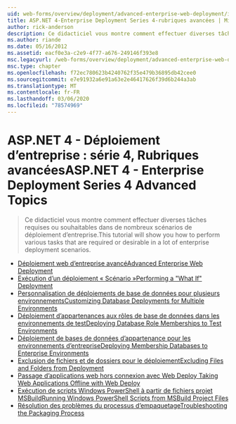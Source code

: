 ```yaml
---
uid: web-forms/overview/deployment/advanced-enterprise-web-deployment/index
title: ASP.NET 4-Enterprise Deployment Series 4-rubriques avancées | Microsoft Docs
author: rick-anderson
description: Ce didacticiel vous montre comment effectuer diverses tâches requises ou souhaitables dans de nombreux scénarios de déploiement d’entreprise.
ms.author: riande
ms.date: 05/16/2012
ms.assetid: eacf0e3a-c2e9-4f77-a676-249146f393e8
msc.legacyurl: /web-forms/overview/deployment/advanced-enterprise-web-deployment
msc.type: chapter
ms.openlocfilehash: f72ec780623b4240762f35e479b36895db42cee0
ms.sourcegitcommit: e7e91932a6e91a63e2e46417626f39d6b244a3ab
ms.translationtype: MT
ms.contentlocale: fr-FR
ms.lasthandoff: 03/06/2020
ms.locfileid: "78574969"
---
```

# <a name="aspnet-4---enterprise-deployment-series-4-advanced-topics"></a><span data-ttu-id="7bd52-103">ASP.NET 4 - Déploiement d’entreprise : série 4, Rubriques avancées</span><span class="sxs-lookup"><span data-stu-id="7bd52-103">ASP.NET 4 - Enterprise Deployment Series 4 Advanced Topics</span></span>

> <span data-ttu-id="7bd52-104">Ce didacticiel vous montre comment effectuer diverses tâches requises ou souhaitables dans de nombreux scénarios de déploiement d’entreprise.</span><span class="sxs-lookup"><span data-stu-id="7bd52-104">This tutorial will show you how to perform various tasks that are required or desirable in a lot of enterprise deployment scenarios.</span></span>

- [<span data-ttu-id="7bd52-105">Déploiement web d’entreprise avancé</span><span class="sxs-lookup"><span data-stu-id="7bd52-105">Advanced Enterprise Web Deployment</span></span>](advanced-enterprise-web-deployment.md)
- [<span data-ttu-id="7bd52-106">Exécution d’un déploiement « Scénario »</span><span class="sxs-lookup"><span data-stu-id="7bd52-106">Performing a "What If" Deployment</span></span>](performing-a-what-if-deployment.md)
- [<span data-ttu-id="7bd52-107">Personnalisation de déploiements de base de données pour plusieurs environnements</span><span class="sxs-lookup"><span data-stu-id="7bd52-107">Customizing Database Deployments for Multiple Environments</span></span>](customizing-database-deployments-for-multiple-environments.md)
- [<span data-ttu-id="7bd52-108">Déploiement d’appartenances aux rôles de base de données dans les environnements de test</span><span class="sxs-lookup"><span data-stu-id="7bd52-108">Deploying Database Role Memberships to Test Environments</span></span>](deploying-database-role-memberships-to-test-environments.md)
- [<span data-ttu-id="7bd52-109">Déploiement de bases de données d’appartenance pour les environnements d’entreprise</span><span class="sxs-lookup"><span data-stu-id="7bd52-109">Deploying Membership Databases to Enterprise Environments</span></span>](deploying-membership-databases-to-enterprise-environments.md)
- [<span data-ttu-id="7bd52-110">Exclusion de fichiers et de dossiers pour le déploiement</span><span class="sxs-lookup"><span data-stu-id="7bd52-110">Excluding Files and Folders from Deployment</span></span>](excluding-files-and-folders-from-deployment.md)
- [<span data-ttu-id="7bd52-111">Passage d’applications web hors connexion avec Web Deploy </span><span class="sxs-lookup"><span data-stu-id="7bd52-111">Taking Web Applications Offline with Web Deploy</span></span>](taking-web-applications-offline-with-web-deploy.md)
- [<span data-ttu-id="7bd52-112">Exécution de scripts Windows PowerShell à partir de fichiers projet MSBuild</span><span class="sxs-lookup"><span data-stu-id="7bd52-112">Running Windows PowerShell Scripts from MSBuild Project Files</span></span>](running-windows-powershell-scripts-from-msbuild-project-files.md)
- [<span data-ttu-id="7bd52-113">Résolution des problèmes du processus d’empaquetage</span><span class="sxs-lookup"><span data-stu-id="7bd52-113">Troubleshooting the Packaging Process</span></span>](troubleshooting-the-packaging-process.md)
